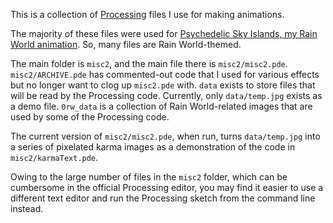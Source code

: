 This is a collection of [Processing](https://processing.org/) files I use for making animations.

The majority of these files were used for [Psychedelic Sky Islands, my Rain World animation](https://www.youtube.com/watch?v=kgfnKtukJiE). So, many files are Rain World-themed.

The main folder is `misc2`, and the main file there is `misc2/misc2.pde`. `misc2/ARCHIVE.pde` has commented-out code that I used for various effects but no longer want to clog up `misc2.pde` with. `data` exists to store files that will be read by the Processing code. Currently, only `data/temp.jpg` exists as a demo file. `0rw_data` is a collection of Rain World-related images that are used by some of the Processing code.

The current version of `misc2/misc2.pde`, when run, turns `data/temp.jpg` into a series of pixelated karma images as a demonstration of the code in `misc2/karmaText.pde`.

Owing to the large number of files in the `misc2` folder, which can be cumbersome in the official Processing editor, you may find it easier to use a different text editor and run the Processing sketch from the command line instead.

